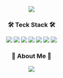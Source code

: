 <div align="center">
<img src="https://capsule-render.vercel.app/api?type=waving&color=000000&height=250&section=header&text=JunSeok%20Kim&fontSize=90&fontColor=FFFF00&fontAlignY=40&fontAlign=60&desc=Developer&descAlign=83&descAlignY=60&descSize=30" />

### 🛠 Teck Stack 🛠
<img src="https://img.shields.io/badge/Python-white?style=flat&logo=Python&logoColor=3776AB"/></a>
<img src="https://img.shields.io/badge/pandas-150458?style=flat&logo=pandas&logoColor=white"/></a>
<img src="https://img.shields.io/badge/Discord-5865F2?style=flat&logo=Discord&logoColor=white"/></a>
<img src="https://img.shields.io/badge/Visual Studio Code-007ACC?style=flat&logo=Visual Studio Code&logoColor=white"/></a>
<img src="https://img.shields.io/badge/Slack-4A154B?style=flat&logo=Slack&logoColor=white"/></a>
<img src="https://img.shields.io/badge/GitHub-181717?style=flat&logo=GitHub&logoColor=white"/></a>
<img src="https://img.shields.io/badge/RPA-UiPath-orange"/></a>

### 🎳 About Me 🎳
<img src="https://img.shields.io/badge/Instagram-E4405F?style=flat&logo=Instagram&logoColor=white"/></a>




</div>
